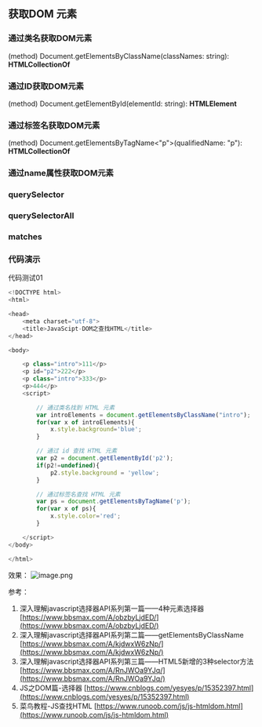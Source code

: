## 获取DOM 元素
### 通过类名获取DOM元素
(method) Document.getElementsByClassName(classNames: string): **HTMLCollectionOf<Element>**
### 通过ID获取DOM元素
(method) Document.getElementById(elementId: string): **HTMLElement**
### 通过标签名获取DOM元素
(method) Document.getElementsByTagName<"p">(qualifiedName: "p"): **HTMLCollectionOf<HTMLParagraphElement>**
### 通过name属性获取DOM元素

### querySelector

### querySelectorAll

### matches

### 代码演示
代码测试01
```javascript
<!DOCTYPE html>
<html>

<head>
    <meta charset="utf-8">
    <title>JavaScipt-DOM之查找HTML</title>
</head>

<body>

    <p class="intro">111</p>
    <p id="p2">222</p>
    <p class="intro">333</p>
    <p>444</p>
    <script>

        // 通过类名找到 HTML 元素
        var introElements = document.getElementsByClassName("intro");
        for(var x of introElements){
            x.style.background='blue';
        }

        // 通过 id 查找 HTML 元素
        var p2 = document.getElementById('p2');
        if(p2!=undefined){
            p2.style.background = 'yellow';
        }

        // 通过标签名查找 HTML 元素
        var ps = document.getElementsByTagName('p');
        for(var x of ps){
            x.style.color='red';
        }

    </script>
</body>

</html>
```
效果：
![image.png](https://cdn.nlark.com/yuque/0/2022/png/1039463/1659973680148-7bd2dd55-c1c7-4a6d-a0d1-f261f14bf36c.png#clientId=u010acc72-9f50-4&from=paste&height=146&id=u343ef36d&name=image.png&originHeight=182&originWidth=635&originalType=binary&ratio=1&rotation=0&showTitle=false&size=2394&status=done&style=stroke&taskId=uaa76ae41-897a-42a1-915e-7dc3f62ce23&title=&width=508)

参考：

1. 深入理解javascript选择器API系列第一篇——4种元素选择器 [https://www.bbsmax.com/A/obzbyLjdED/](https://www.bbsmax.com/A/obzbyLjdED/)
2. 深入理解javascript选择器API系列第二篇——getElementsByClassName [https://www.bbsmax.com/A/kjdwxW6zNp/](https://www.bbsmax.com/A/kjdwxW6zNp/)
3. 深入理解javascript选择器API系列第三篇——HTML5新增的3种selector方法 [https://www.bbsmax.com/A/RnJWOa9YJq/](https://www.bbsmax.com/A/RnJWOa9YJq/)
4. JS之DOM篇-选择器  [https://www.cnblogs.com/yesyes/p/15352397.html](https://www.cnblogs.com/yesyes/p/15352397.html)
5. 菜鸟教程-JS查找HTML [https://www.runoob.com/js/js-htmldom.html](https://www.runoob.com/js/js-htmldom.html)


